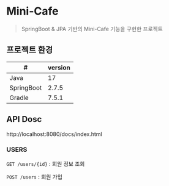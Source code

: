 # Mini-Cafe
> SpringBoot & JPA 기반의 Mini-Cafe 기능을 구현한 프로젝트

## 프로젝트 환경

| #          | version |
|------------|---------|
| Java       | 17      |
| SpringBoot | 2.7.5   |
| Gradle     | 7.5.1   |

## API Dosc
http://localhost:8080/docs/index.html

### USERS
`GET /users/{id}` : 회원 정보 조회

`POST /users` : 회원 가입